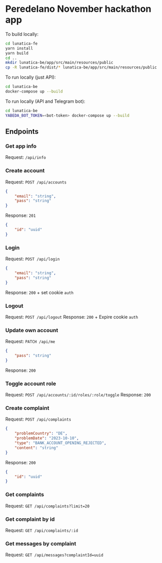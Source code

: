 # Peredelano November hackathon app

To build locally:
```bash
cd lunatica-fe
yarn install
yarn build
cd ..
mkdir lunatica-be/app/src/main/resources/public
cp -R lunatica-fe/dist/* lunatica-be/app/src/main/resources/public
```

To run locally (just API):
```bash
cd lunatica-be
docker-compose up --build
```

To run locally (API and Telegram bot):
```bash
cd lunatica-be
YABEDA_BOT_TOKEN=<bot-token> docker-compose up --build
```

## Endpoints

### Get app info
Request: `/api/info`

### Create account
Request: `POST /api/accounts`
```json
{
    "email": "string",
    "pass": "string"
}
```
Response: `201`
```json
{
    "id": "uuid"
}
```

### Login
Request: `POST /api/login`
```json
{
    "email": "string",
    "pass": "string"
}
```
Response: `200` + set cookie `auth`

### Logout
Request: `POST /api/logout`
Response: `200` + Expire cookie `auth`

### Update own account
Request: `PATCH /api/me`
```json
{
    "pass": "string"
}
```
Response: `200`

### Toggle account role
Request: `POST /api/accounts/:id/roles/:role/toggle`
Response: `200`

### Create complaint
Request: `POST /api/complaints`
```json
{
    "problemCountry": "DE",
    "problemDate": "2023-10-10",
    "type": "BANK_ACCOUNT_OPENING_REJECTED",
    "content": "string"
}
```
Response: `200`
```json
{
    "id": "uuid"
}
```

### Get complaints
Request: `GET /api/complaints?limit=20`

### Get complaint by id
Request: `GET /api/complaints/:id`

### Get messages by complaint
Request: `GET /api/messages?complaintId=uuid`
